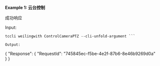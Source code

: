**Example 1: 云台控制**

成功响应

Input: 

```
tccli weilingwith ControlCameraPTZ --cli-unfold-argument ```

Output: 
```
{
    "Response": {
        "RequestId": "745845ec-f5be-4e2f-87b6-8e46b9269d0a"
    }
}
```

